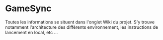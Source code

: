 # GameSync

Toutes les informations se situent dans l'onglet Wiki du projet. S'y trouve notamment l'architecture des différents environnement, les instructions de lancement en local, etc ...